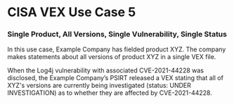 # CISA VEX Use Case 5

### Single Product, All Versions, Single Vulnerability, Single Status

In this use case, Example Company has fielded product XYZ. The company makes statements about all versions of product XYZ in a single VEX file.

When the Log4j vulnerability with associated CVE-2021-44228 was disclosed, the Example Company’s PSIRT released a VEX stating that all of XYZ's versions are currently being investigated (status: UNDER INVESTIGATION) as to whether they are affected by CVE-2021-44228.
